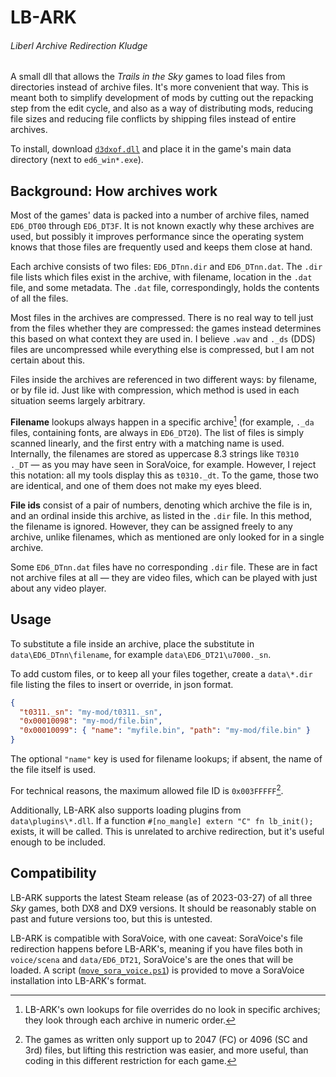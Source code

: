 # LB-ARK
###### Liberl Archive Redirection Kludge

A small dll that allows the *Trails in the Sky* games to load files from
directories instead of archive files. It's more convenient that way. This is
meant both to simplify development of mods by cutting out the repacking step
from the edit cycle, and also as a way of distributing mods, reducing file
sizes and reducing file conflicts by shipping files instead of entire archives.

To install, download
[`d3dxof.dll`](https://github.com/Kyuuhachi/LB-ARK/releases/latest) and
place it in the game's main data directory (next to `ed6_win*.exe`).

## Background: How archives work

Most of the games' data is packed into a number of archive files, named
`ED6_DT00` through `ED6_DT3F`. It is not known exactly why these archives are
used, but possibly it improves performance since the operating system knows
that those files are frequently used and keeps them close at hand.

Each archive consists of two files: `ED6_DTnn.dir` and `ED6_DTnn.dat`. The
`.dir` file lists which files exist in the archive, with filename, location in
the `.dat` file, and some metadata. The `.dat` file, correspondingly, holds the
contents of all the files.

Most files in the archives are compressed. There is no real way to tell just
from the files whether they are compressed: the games instead determines this
based on what context they are used in. I believe `.wav` and `._ds` (DDS) files
are uncompressed while everything else is compressed, but I am not certain
about this.

Files inside the archives are referenced in two different ways: by filename, or
by file id. Just like with compression, which method is used in each situation
seems largely arbitrary.

**Filename** lookups always happen in a specific archive[^specific] (for example, `._da`
files, containing fonts, are always in `ED6_DT20`). The list of files is simply
scanned linearly, and the first entry with a matching name is used. Internally,
the filenames are stored as uppercase 8.3 strings like `T0310   ._DT` — as you
may have seen in SoraVoice, for example. However, I reject this notation: all
my tools display this as `t0310._dt`. To the game, those two are identical, and
one of them does not make my eyes bleed.

**File ids** consist of a pair of numbers, denoting which archive the file is
in, and an ordinal inside this archive, as listed in the `.dir` file. In this
method, the filename is ignored. However, they can be assigned freely to any
archive, unlike filenames, which as mentioned are only looked for in a single
archive.

Some `ED6_DTnn.dat` files have no corresponding `.dir` file. These are in fact
not archive files at all — they are video files, which can be played with just
about any video player.

## Usage

To substitute a file inside an archive, place the substitute in
`data\ED6_DTnn\filename`, for example `data\ED6_DT21\u7000._sn`.

To add custom files, or to keep all your files together, create a `data\*.dir`
file listing the files to insert or override, in json format.

```json
{
  "t0311._sn": "my-mod/t0311._sn",
  "0x00010098": "my-mod/file.bin",
  "0x00010099": { "name": "myfile.bin", "path": "my-mod/file.bin" }
}
```

The optional `"name"` key is used for filename lookups; if absent, the name of
the file itself is used.

For technical reasons, the maximum allowed file ID is `0x003FFFFF`[^65536].

Additionally, LB-ARK also supports loading plugins from `data\plugins\*.dll`.
If a function `#[no_mangle] extern "C" fn lb_init();` exists, it will be called.
This is unrelated to archive redirection, but it's useful enough to be included.

## Compatibility

LB-ARK supports the latest Steam release (as of 2023-03-27) of all three *Sky*
games, both DX8 and DX9 versions. It should be reasonably stable on past and
future versions too, but this is untested.

LB-ARK is compatible with SoraVoice, with one caveat: SoraVoice's file redirection
happens before LB-ARK's, meaning if you have files both in `voice/scena` and
`data/ED6_DT21`, SoraVoice's are the ones that will be loaded. A script
([`move_sora_voice.ps1`](https://github.com/Kyuuhachi/LB-ARK/raw/main/move_sora_voice.ps1))
is provided to move a SoraVoice installation into LB-ARK's format.

[^specific]: LB-ARK's own lookups for file overrides do no look in specific
  archives; they look through each archive in numeric order.
[^65536]: The games as written only support up to 2047 (FC) or 4096 (SC and 3rd)
  files, but lifting this restriction was easier, and more useful, than coding
  in this different restriction for each game.
